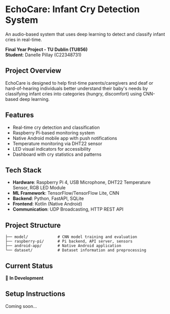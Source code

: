 # EchoCare: Infant Cry Detection System

An audio-based system that uses deep learning to detect and classify infant cries in real-time.

**Final Year Project - TU Dublin (TU856)**  
**Student**: Danelle Pillay (C22348731)  

## Project Overview
EchoCare is designed to help first-time parents/caregivers and deaf or hard-of-hearing individuals better understand their baby's needs by classifying infant cries into categories (hungry, discomfort) using CNN-based deep learning.

## Features
- Real-time cry detection and classification
- Raspberry Pi-based monitoring system
- Native Android mobile app with push notifications
- Temperature monitoring via DHT22 sensor
- LED visual indicators for accessibility
- Dashboard with cry statistics and patterns

## Tech Stack
- **Hardware**: Raspberry Pi 4, USB Microphone, DHT22 Temperature Sensor, RGB LED Module
- **ML Framework**: TensorFlow/TensorFlow Lite, CNN
- **Backend**: Python, FastAPI, SQLite
- **Frontend**: Kotlin (Native Android)
- **Communication**: UDP Broadcasting, HTTP REST API

## Project Structure
```
├── model/             # CNN model training and evaluation
├── raspberry-pi/      # Pi backend, API server, sensors
├── android-app/       # Native Android application
└── dataset/           # Dataset information and preprocessing
```


## Current Status
🚧 **In Development**

## Setup Instructions
Coming soon...

